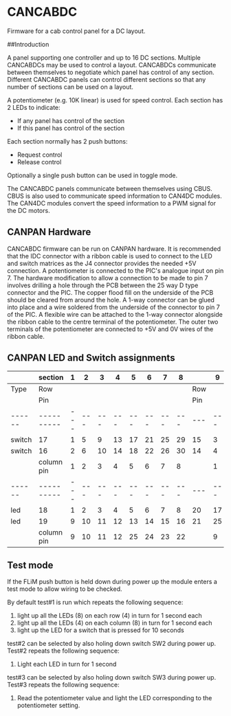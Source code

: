 # CANCABDC
Firmware for a cab control panel for a DC layout.

##Introduction

A panel supporting one controller and up to 16 DC sections. 
Multiple CANCABDCs may be used to control a layout. 
CANCABDCs communicate between themselves to negotiate which panel 
has control of any section. Different CANCABDC panels can control 
different sections so that any number of sections can be used on a layout.

A potentiometer (e.g. 10K linear) is used for speed control. Each section has 2 LEDs to indicate:

* If any panel has control of the section
* If this panel has control of the section

Each section normally has 2 push buttons:

* Request control
* Release control

Optionally a single push button can be used in toggle mode.

The CANCABDC panels communicate between themselves using CBUS. CBUS is also used to 
communicate speed information to CAN4DC modules. The CAN4DC modules convert the 
speed information to a PWM signal for the DC motors.

## CANPAN Hardware

CANCABDC firmware can be run on CANPAN hardware. It is recommended that the IDC connector with
a ribbon cable is used to connect to the LED and switch matrices as the J4 connector provides
the needed +5V connection. 
A potentiometer is connected to the PIC's analogue input on pin 7. 
The hardware modification to allow a connection to be made to pin 7 involves drilling a hole 
through the PCB between the 25 way D type connector and the PIC. The copper flood fill on the
underside of the PCB should be cleared from around the hole. A 1-way connector can be glued
into place and a wire soldered from the underside of the connector to pin 7 of the PIC.
A flexible wire can be attached to the 1-way connector alongside the ribbon cable to the 
centre terminal of the potentiometer. The outer two terminals of the potentiometer are connected
to +5V and 0V wires of the ribbon cable.


## CANPAN LED and Switch assignments


|      |section   | 1 | 2 | 3 | 4 | 5 | 6 | 7 | 8 |   | 9 | 10| 11| 12| 13| 14| 15| 16|
|------|----------|---|---|---|---|---|---|---|---|---|---|---|---|---|---|---|---|---|
|Type  |Row       |   |   |   |   |   |   |   |   |Row|   |   |   |   |   |   |   |   |
|      |Pin       |   |   |   |   |   |   |   |   |Pin|   |   |   |   |   |   |   |   |
|------|----------|---|---|---|---|---|---|---|---|---|---|---|---|---|---|---|---|---|
|switch|17        | 1 | 5 | 9 | 13| 17| 21| 25| 29| 15| 3 | 7 | 11| 15| 19| 23| 27| 31|
|switch|16        | 2 | 6 | 10| 14| 18| 22| 26| 30| 14| 4 | 8 | 12| 16| 20| 24| 28| 32|
|      |column pin| 1 | 2 | 3 | 4 | 5 | 6 | 7 | 8 |   | 1 | 2 | 3 | 4 | 5 | 6 | 7 | 8 |
|------|----------|---|---|---|---|---|---|---|---|---|---|---|---|---|---|---|---|---|
|led   |18        | 1 | 2 | 3 | 4 | 5 | 6 | 7 | 8 | 20| 17| 18| 19| 20| 21| 22| 23| 24|
|led   |19        | 9 | 10| 11| 12| 13| 14| 15| 16| 21| 25| 26| 27| 28| 29| 30| 31| 32|
|      |column pin| 9 | 10| 11| 12| 25| 24| 23| 22|   | 9 | 10| 11| 12| 25| 24| 23| 22|


## Test mode

If the FLiM push button is held down during power up the module enters a test mode to allow
wiring to be checked.

By default test#1 is run which repeats the following sequence:
1. light up all the LEDs (8) on each row (4) in turn for 1 second each
2. light up all the LEDs (4) on each column (8) in turn for 1 second each
3. light up the LED for a switch that is pressed for 10 seconds

test#2 can be selected by also holing down switch SW2 during power up. Test#2 repeats the
following sequence:
1. Light each LED in turn for 1 second

test#3 can be selected by also holing down switch SW3 during power up. Test#3 repeats the
following sequence:
1. Read the potentiometer value and light the LED corresponding to the potentiometer setting.

